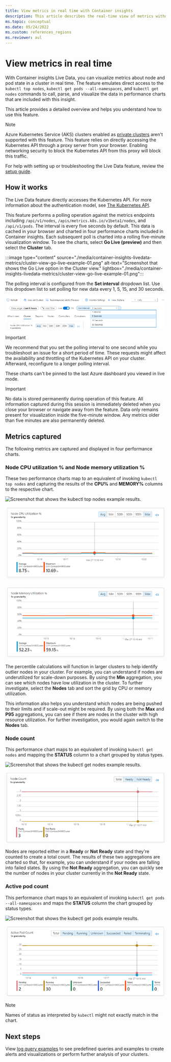 ```yaml
---
title: View metrics in real time with Container insights
description: This article describes the real-time view of metrics without using kubectl with Container insights.
ms.topic: conceptual
ms.date: 05/24/2022
ms.custom: references_regions
ms.reviewer: aul
---
```


# View metrics in real time

With Container insights Live Data, you can visualize metrics about node and pod state in a cluster in real time. The feature emulates direct access to the `kubectl top nodes`, `kubectl get pods --all-namespaces`, and `kubectl get nodes` commands to call, parse, and visualize the data in performance charts that are included with this insight.

This article provides a detailed overview and helps you understand how to use this feature.

>[!NOTE]
>Azure Kubernetes Service (AKS) clusters enabled as [private clusters](https://azure.microsoft.com/updates/aks-private-cluster/) aren't supported with this feature. This feature relies on directly accessing the Kubernetes API through a proxy server from your browser. Enabling networking security to block the Kubernetes API from this proxy will block this traffic.

For help with setting up or troubleshooting the Live Data feature, review the [setup guide](container-insights-livedata-setup.md).

## How it works

The Live Data feature directly accesses the Kubernetes API. For more information about the authentication model, see [The Kubernetes API](https://kubernetes.io/docs/concepts/overview/kubernetes-api/).

This feature performs a polling operation against the metrics endpoints including `/api/v1/nodes`, `/apis/metrics.k8s.io/v1beta1/nodes`, and `/api/v1/pods`. The interval is every five seconds by default. This data is cached in your browser and charted in four performance charts included in Container insights. Each subsequent poll is charted into a rolling five-minute visualization window. To see the charts, select **Go Live (preview)** and then select the **Cluster** tab.

:::image type="content" source="./media/container-insights-livedata-metrics/cluster-view-go-live-example-01.png" alt-text="Screenshot that shows the Go Live option in the Cluster view." lightbox="./media/container-insights-livedata-metrics/cluster-view-go-live-example-01.png":::

The polling interval is configured from the **Set interval** dropdown list. Use this dropdown list to set polling for new data every 1, 5, 15, and 30 seconds.

![Screenshot that shows the Go Live dropdown polling interval.](./media/container-insights-livedata-metrics/cluster-view-polling-interval-dropdown.png)

>[!IMPORTANT]
>We recommend that you set the polling interval to one second while you troubleshoot an issue for a short period of time. These requests might affect the availability and throttling of the Kubernetes API on your cluster. Afterward, reconfigure to a longer polling interval.

These charts can't be pinned to the last Azure dashboard you viewed in live mode.

>[!IMPORTANT]
>No data is stored permanently during operation of this feature. All information captured during this session is immediately deleted when you close your browser or navigate away from the feature. Data only remains present for visualization inside the five-minute window. Any metrics older than five minutes are also permanently deleted.

## Metrics captured

The following metrics are captured and displayed in four performance charts.

### Node CPU utilization % and Node memory utilization %

These two performance charts map to an equivalent of invoking `kubectl top nodes` and capturing the results of the **CPU%** and **MEMORY%** columns to the respective chart.

![Screenshot that shows the kubectl top nodes example results.](./media/container-insights-livedata-metrics/kubectl-top-nodes-example.png)

![Screenshot that shows the Node CPU utilization percent chart.](./media/container-insights-livedata-metrics/cluster-view-node-cpu-util.png)

![Screenshot that shows the Node memory utilization percent chart.](./media/container-insights-livedata-metrics/cluster-view-node-memory-util.png)

The percentile calculations will function in larger clusters to help identify outlier nodes in your cluster. For example, you can understand if nodes are underutilized for scale-down purposes. By using the **Min** aggregation, you can see which nodes have low utilization in the cluster. To further investigate, select the **Nodes** tab and sort the grid by CPU or memory utilization.

This information also helps you understand which nodes are being pushed to their limits and if scale-out might be required. By using both the **Max** and **P95** aggregations, you can see if there are nodes in the cluster with high resource utilization. For further investigation, you would again switch to the **Nodes** tab.

### Node count

This performance chart maps to an equivalent of invoking `kubectl get nodes` and mapping the **STATUS** column to a chart grouped by status types.

![Screenshot that shows the kubectl get nodes example results.](./media/container-insights-livedata-metrics/kubectl-get-nodes-example.png)

![Screenshot that shows the Node count chart.](./media/container-insights-livedata-metrics/cluster-view-node-count-01.png)

Nodes are reported either in a **Ready** or **Not Ready** state and they're counted to create a total count. The results of these two aggregations are charted so that, for example, you can understand if your nodes are falling into failed states. By using the **Not Ready** aggregation, you can quickly see the number of nodes in your cluster currently in the **Not Ready** state.

### Active pod count

This performance chart maps to an equivalent of invoking `kubectl get pods --all-namespaces` and maps the **STATUS** column the chart grouped by status types.

![Screenshot that shows the kubectl get pods example results.](./media/container-insights-livedata-metrics/kubectl-get-pods-example.png)

![Screenshot that shows the Active pod count chart.](./media/container-insights-livedata-metrics/cluster-view-node-pod-count.png)

>[!NOTE]
>Names of status as interpreted by `kubectl` might not exactly match in the chart.

## Next steps

View [log query examples](container-insights-log-query.md) to see predefined queries and examples to create alerts and visualizations or perform further analysis of your clusters.
